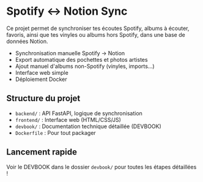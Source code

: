 # Spotify ↔️ Notion Sync

Ce projet permet de synchroniser tes écoutes Spotify, albums à écouter, favoris, ainsi que tes vinyles ou albums hors Spotify, dans une base de données Notion.

- Synchronisation manuelle Spotify → Notion
- Export automatique des pochettes et photos artistes
- Ajout manuel d'albums non-Spotify (vinyles, imports...)
- Interface web simple
- Déploiement Docker

## Structure du projet
- `backend/` : API FastAPI, logique de synchronisation
- `frontend/` : Interface web (HTML/CSS/JS)
- `devbook/` : Documentation technique détaillée (DEVBOOK)
- `Dockerfile` : Pour tout packager

## Lancement rapide
Voir le DEVBOOK dans le dossier `devbook/` pour toutes les étapes détaillées !
